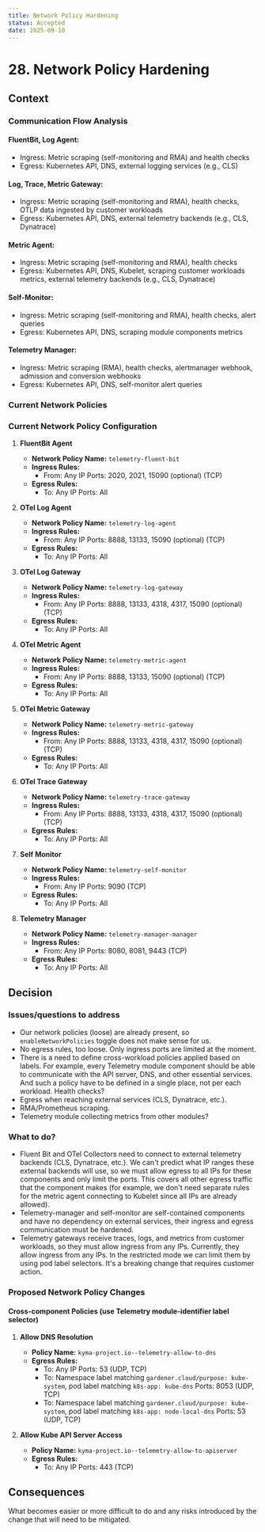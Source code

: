 ```yaml
---
title: Network Policy Hardening
status: Accepted
date: 2025-09-18
---
```


# 28. Network Policy Hardening

## Context

### Communication Flow Analysis

#### FluentBit, Log Agent:
* Ingress: Metric scraping (self-monitoring and RMA) and health checks
* Egress: Kubernetes API, DNS, external logging services (e.g., CLS)

#### Log, Trace, Metric Gateway:
* Ingress: Metric scraping (self-monitoring and RMA), health checks, OTLP data ingested by customer workloads
* Egress: Kubernetes API, DNS, external telemetry backends (e.g., CLS, Dynatrace)

#### Metric Agent:
* Ingress: Metric scraping (self-monitoring and RMA), health checks
* Egress: Kubernetes API, DNS, Kubelet, scraping customer workloads metrics, external telemetry backends (e.g., CLS, Dynatrace)

#### Self-Monitor:
* Ingress: Metric scraping (self-monitoring and RMA), health checks, alert queries
* Egress: Kubernetes API, DNS, scraping module components metrics

#### Telemetry Manager:
* Ingress: Metric scraping (RMA), health checks, alertmanager webhook, admission and conversion webhooks
* Egress: Kubernetes API, DNS, self-monitor alert queries

### Current Network Policies

### Current Network Policy Configuration

1. **FluentBit Agent**
   - **Network Policy Name:** `telemetry-fluent-bit`
   - **Ingress Rules:**
     - From: Any IP
       Ports: 2020, 2021, 15090 (optional) (TCP)
   - **Egress Rules:**
     - To: Any IP
       Ports: All

2. **OTel Log Agent**
   - **Network Policy Name:** `telemetry-log-agent`
   - **Ingress Rules:**
     - From: Any IP
       Ports: 8888, 13133, 15090 (optional) (TCP)
   - **Egress Rules:**
     - To: Any IP
       Ports: All

3. **OTel Log Gateway**
   - **Network Policy Name:** `telemetry-log-gateway`
   - **Ingress Rules:**
     - From: Any IP
       Ports: 8888, 13133, 4318, 4317, 15090 (optional) (TCP)
   - **Egress Rules:**
     - To: Any IP
       Ports: All

4. **OTel Metric Agent**
   - **Network Policy Name:** `telemetry-metric-agent`
   - **Ingress Rules:**
     - From: Any IP
       Ports: 8888, 13133, 15090 (optional) (TCP)
   - **Egress Rules:**
     - To: Any IP
       Ports: All

5. **OTel Metric Gateway**
   - **Network Policy Name:** `telemetry-metric-gateway`
   - **Ingress Rules:**
     - From: Any IP
       Ports: 8888, 13133, 4318, 4317, 15090 (optional) (TCP)
   - **Egress Rules:**
     - To: Any IP
       Ports: All

6. **OTel Trace Gateway**
   - **Network Policy Name:** `telemetry-trace-gateway`
   - **Ingress Rules:**
     - From: Any IP
       Ports: 8888, 13133, 4318, 4317, 15090 (optional) (TCP)
   - **Egress Rules:**
     - To: Any IP
       Ports: All

7. **Self Monitor**
   - **Network Policy Name:** `telemetry-self-monitor`
   - **Ingress Rules:**
     - From: Any IP
       Ports: 9090 (TCP)
   - **Egress Rules:**
     - To: Any IP
       Ports: All

8. **Telemetry Manager**
   - **Network Policy Name:** `telemetry-manager-manager`
   - **Ingress Rules:**
     - From: Any IP
       Ports: 8080, 8081, 9443 (TCP)
   - **Egress Rules:**
     - To: Any IP
       Ports: All

## Decision

### Issues/questions to address

- Our network policies (loose) are already present, so `enableNetworkPolicies` toggle does not make sense for us.
- No egress rules, too loose. Only ingress ports are limited at the moment.
- There is a need to define cross-workload policies applied based on labels. For example, every Telemetry module component should be able to communicate with the API server, DNS, and other essential services. And such a policy have to be defined in a single place, not per each workload. Health checks?
- Egress when reaching external services (CLS, Dynatrace, etc.).
- RMA/Prometheus scraping.
- Telemetry module collecting metrics from other modules?

### What to do?

- Fluent Bit and OTel Collectors need to connect to external telemetry backends (CLS, Dynatrace, etc.). We can't predict what IP ranges these external backends will use, so we must allow egress to all IPs for these components and only limit the ports. This covers all other egress traffic that the component makes (for example, we don't need separate rules for the metric agent connecting to Kubelet since all IPs are already allowed).
- Telemetry-manager and self-monitor are self-contained components and have no dependency on external services, their ingress and egress communication must be hardened.
- Telemetry gateways receive traces, logs, and metrics from customer workloads, so they must allow ingress from any IPs. Currently, they allow ingress from any IPs. In the restricted mode we can limit them by using pod label selectors. It's a breaking change that requires customer action.

### Proposed Network Policy Changes

#### Cross-component Policies (use Telemetry module-identifier label selector)

1. **Allow DNS Resolution**
   - **Policy Name:** `kyma-project.io--telemetry-allow-to-dns`
   - **Egress Rules:**
     - To: Any IP
       Ports: 53 (UDP, TCP)
     - To: Namespace label matching `gardener.cloud/purpose: kube-system`, pod label matching `k8s-app: kube-dns`
       Ports: 8053 (UDP, TCP)
     - To: Namespace label matching `gardener.cloud/purpose: kube-system`, pod label matching `k8s-app: node-local-dns`
       Ports: 53 (UDP, TCP)

2. **Allow Kube API Server Access**
   - **Policy Name:** `kyma-project.io--telemetry-allow-to-apiserver`
   - **Egress Rules:**
     - To: Any IP
       Ports: 443 (TCP)

## Consequences

What becomes easier or more difficult to do and any risks introduced by the change that will need to be mitigated.
